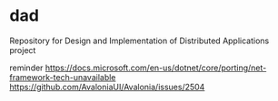 # dad
Repository for Design and Implementation of Distributed Applications project

reminder
https://docs.microsoft.com/en-us/dotnet/core/porting/net-framework-tech-unavailable
https://github.com/AvaloniaUI/Avalonia/issues/2504
